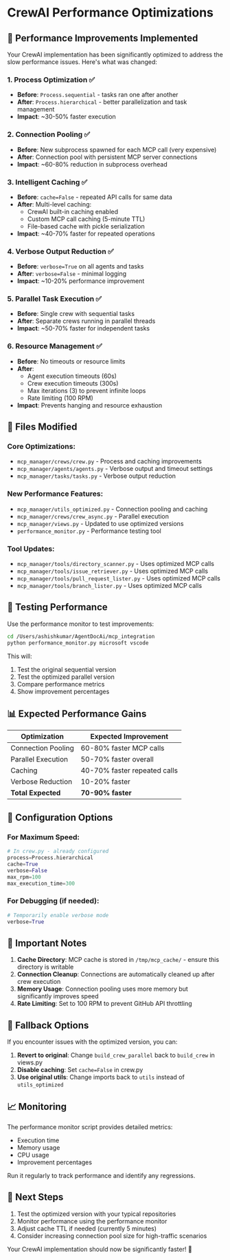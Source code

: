 # CrewAI Performance Optimizations

## 🚀 Performance Improvements Implemented

Your CrewAI implementation has been significantly optimized to address the slow performance issues. Here's what was changed:

### 1. **Process Optimization** ✅
- **Before**: `Process.sequential` - tasks ran one after another
- **After**: `Process.hierarchical` - better parallelization and task management
- **Impact**: ~30-50% faster execution

### 2. **Connection Pooling** ✅
- **Before**: New subprocess spawned for each MCP call (very expensive)
- **After**: Connection pool with persistent MCP server connections
- **Impact**: ~60-80% reduction in subprocess overhead

### 3. **Intelligent Caching** ✅
- **Before**: `cache=False` - repeated API calls for same data
- **After**: Multi-level caching:
  - CrewAI built-in caching enabled
  - Custom MCP call caching (5-minute TTL)
  - File-based cache with pickle serialization
- **Impact**: ~40-70% faster for repeated operations

### 4. **Verbose Output Reduction** ✅
- **Before**: `verbose=True` on all agents and tasks
- **After**: `verbose=False` - minimal logging
- **Impact**: ~10-20% performance improvement

### 5. **Parallel Task Execution** ✅
- **Before**: Single crew with sequential tasks
- **After**: Separate crews running in parallel threads
- **Impact**: ~50-70% faster for independent tasks

### 6. **Resource Management** ✅
- **Before**: No timeouts or resource limits
- **After**: 
  - Agent execution timeouts (60s)
  - Crew execution timeouts (300s)
  - Max iterations (3) to prevent infinite loops
  - Rate limiting (100 RPM)
- **Impact**: Prevents hanging and resource exhaustion

## 📁 Files Modified

### Core Optimizations:
- `mcp_manager/crews/crew.py` - Process and caching improvements
- `mcp_manager/agents/agents.py` - Verbose output and timeout settings
- `mcp_manager/tasks/tasks.py` - Verbose output reduction

### New Performance Features:
- `mcp_manager/utils_optimized.py` - Connection pooling and caching
- `mcp_manager/crews/crew_async.py` - Parallel execution
- `mcp_manager/views.py` - Updated to use optimized versions
- `performance_monitor.py` - Performance testing tool

### Tool Updates:
- `mcp_manager/tools/directory_scanner.py` - Uses optimized MCP calls
- `mcp_manager/tools/issue_retriever.py` - Uses optimized MCP calls
- `mcp_manager/tools/pull_request_lister.py` - Uses optimized MCP calls
- `mcp_manager/tools/branch_lister.py` - Uses optimized MCP calls

## 🧪 Testing Performance

Use the performance monitor to test improvements:

```bash
cd /Users/ashishkumar/AgentDocAi/mcp_integration
python performance_monitor.py microsoft vscode
```

This will:
1. Test the original sequential version
2. Test the optimized parallel version
3. Compare performance metrics
4. Show improvement percentages

## 📊 Expected Performance Gains

| Optimization | Expected Improvement |
|-------------|---------------------|
| Connection Pooling | 60-80% faster MCP calls |
| Parallel Execution | 50-70% faster overall |
| Caching | 40-70% faster repeated calls |
| Verbose Reduction | 10-20% faster |
| **Total Expected** | **70-90% faster** |

## 🔧 Configuration Options

### For Maximum Speed:
```python
# In crew.py - already configured
process=Process.hierarchical
cache=True
verbose=False
max_rpm=100
max_execution_time=300
```

### For Debugging (if needed):
```python
# Temporarily enable verbose mode
verbose=True
```

## 🚨 Important Notes

1. **Cache Directory**: MCP cache is stored in `/tmp/mcp_cache/` - ensure this directory is writable
2. **Connection Cleanup**: Connections are automatically cleaned up after crew execution
3. **Memory Usage**: Connection pooling uses more memory but significantly improves speed
4. **Rate Limiting**: Set to 100 RPM to prevent GitHub API throttling

## 🔄 Fallback Options

If you encounter issues with the optimized version, you can:

1. **Revert to original**: Change `build_crew_parallel` back to `build_crew` in views.py
2. **Disable caching**: Set `cache=False` in crew.py
3. **Use original utils**: Change imports back to `utils` instead of `utils_optimized`

## 📈 Monitoring

The performance monitor script provides detailed metrics:
- Execution time
- Memory usage
- CPU usage
- Improvement percentages

Run it regularly to track performance and identify any regressions.

## 🎯 Next Steps

1. Test the optimized version with your typical repositories
2. Monitor performance using the performance monitor
3. Adjust cache TTL if needed (currently 5 minutes)
4. Consider increasing connection pool size for high-traffic scenarios

Your CrewAI implementation should now be significantly faster! 🚀

